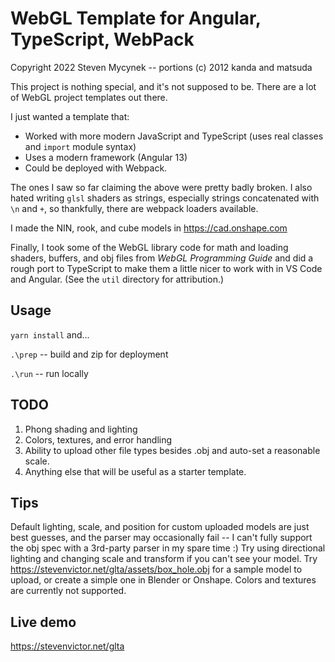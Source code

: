 # WebGL Template for Angular, TypeScript, WebPack

Copyright 2022 Steven Mycynek -- portions (c) 2012 kanda and matsuda

This project is nothing special, and it's not supposed to be.  There are a lot of WebGL project templates out there.

I just wanted a template that:

* Worked with more modern JavaScript and TypeScript (uses real classes
and `import` module syntax)
* Uses a modern framework (Angular 13)
* Could be deployed with Webpack.

The ones I saw so far claiming the above were pretty badly broken.  I also hated
writing `glsl` shaders as strings, especially strings concatenated with `\n` and `+`,
so thankfully, there are webpack loaders available.

I made the NIN, rook, and cube models in https://cad.onshape.com

Finally, I took some of the WebGL library code for math and loading shaders, buffers, and obj files
from  *WebGL Programming Guide*  and did a rough port to TypeScript to make them a little nicer to work with in VS Code and Angular.
(See the `util` directory for attribution.)


## Usage
`yarn install` and...

`.\prep` -- build and zip for deployment

`.\run` -- run locally

## TODO
1.  Phong shading and lighting
2.  Colors, textures, and error handling
3.  Ability to upload other file types besides .obj and auto-set a reasonable scale.
4.  Anything else that will be useful as a starter template.


## Tips
Default lighting, scale, and position for custom uploaded models are just best guesses, and the parser
may occasionally fail -- I can't fully support the obj spec with a 3rd-party parser in my spare time :)
Try using directional lighting and changing scale and transform if you can't see
your model.  Try https://stevenvictor.net/glta/assets/box_hole.obj for a sample model to upload, or create
a simple one in Blender or Onshape.  Colors and textures are currently not supported.

## Live demo
https://stevenvictor.net/glta
